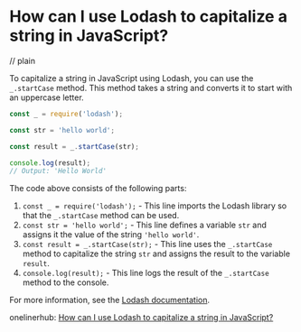 # How can I use Lodash to capitalize a string in JavaScript?
// plain

To capitalize a string in JavaScript using Lodash, you can use the `_.startCase` method. This method takes a string and converts it to start with an uppercase letter.

```javascript
const _ = require('lodash');

const str = 'hello world';

const result = _.startCase(str);

console.log(result);
// Output: 'Hello World'
```

The code above consists of the following parts:

1. `const _ = require('lodash');` - This line imports the Lodash library so that the `_.startCase` method can be used.
2. `const str = 'hello world';` - This line defines a variable `str` and assigns it the value of the string `'hello world'`.
3. `const result = _.startCase(str);` - This line uses the `_.startCase` method to capitalize the string `str` and assigns the result to the variable `result`.
4. `console.log(result);` - This line logs the result of the `_.startCase` method to the console.

For more information, see the [Lodash documentation](https://lodash.com/docs/4.17.15#startCase).

onelinerhub: [How can I use Lodash to capitalize a string in JavaScript?](https://onelinerhub.com/javascript-lodash/how-can-i-use-lodash-to-capitalize-a-string-in-javascript)